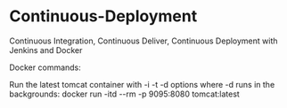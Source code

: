 # Continuous-Deployment
Continuous Integration, Continuous Deliver, Continuous Deployment with Jenkins and Docker

Docker commands:

Run the latest tomcat container with -i -t -d options where -d runs in the backgrounds:
docker run -itd --rm -p 9095:8080 tomcat:latest
